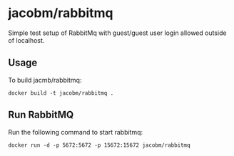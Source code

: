 # jacobm/rabbitmq
Simple test setup of RabbitMq with guest/guest user login allowed outside of localhost.

## Usage

To build jacmb/rabbitmq:

```
docker build -t jacobm/rabbitmq .
```

## Run RabbitMQ

Run the following command to start rabbitmq:

```
docker run -d -p 5672:5672 -p 15672:15672 jacobm/rabbitmq
```
